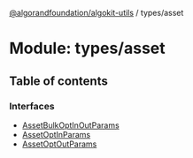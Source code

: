 [@algorandfoundation/algokit-utils](../README.md) / types/asset

# Module: types/asset

## Table of contents

### Interfaces

- [AssetBulkOptInOutParams](../interfaces/types_asset.AssetBulkOptInOutParams.md)
- [AssetOptInParams](../interfaces/types_asset.AssetOptInParams.md)
- [AssetOptOutParams](../interfaces/types_asset.AssetOptOutParams.md)
